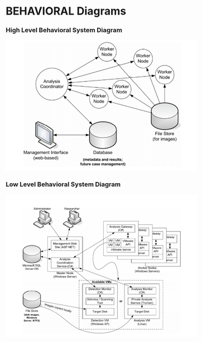 # BEHAVIORAL Diagrams

### High Level Behavioral System Diagram
![High Level Behavioral System Diagram](System_Diagram_HL.png)

### Low Level Behavioral System Diagram
![Low Level Behavioral System Diagram](System_Diagram_LL.png)
